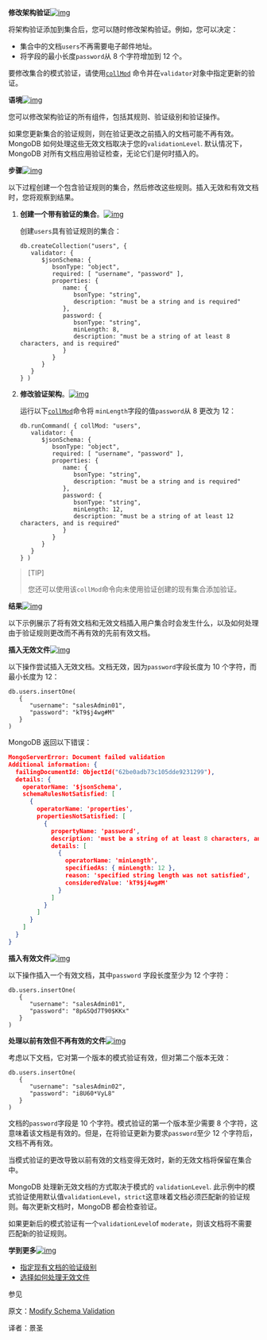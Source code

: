 **修改架构验证**[![img](https://www.mongodb.com/docs/manual/assets/link.svg)](https://www.mongodb.com/docs/manual/core/schema-validation/update-schema-validation/#modify-schema-validation)

将架构验证添加到集合后，您可以随时修改架构验证。例如，您可以决定：

- 集合中的文档`users`不再需要电子邮件地址。
- 将字段的最小长度`password`从 8 个字符增加到 12 个。

要修改集合的模式验证，请使用[`collMod`](https://www.mongodb.com/docs/manual/reference/command/collMod/#mongodb-dbcommand-dbcmd.collMod) 命令并在`validator`对象中指定更新的验证。

**语境**[![img](https://www.mongodb.com/docs/manual/assets/link.svg)](https://www.mongodb.com/docs/manual/core/schema-validation/update-schema-validation/#context)

您可以修改架构验证的所有组件，包括其规则、验证级别和验证操作。

如果您更新集合的验证规则，则在验证更改之前插入的文档可能不再有效。MongoDB 如何处理这些无效文档取决于您的`validationLevel`. 默认情况下，MongoDB 对所有文档应用验证检查，无论它们是何时插入的。

**步骤**[![img](https://www.mongodb.com/docs/manual/assets/link.svg)](https://www.mongodb.com/docs/manual/core/schema-validation/update-schema-validation/#steps)

以下过程创建一个包含验证规则的集合，然后修改这些规则。插入无效和有效文档时，您将观察到结果。

1. **创建一个带有验证的集合**。[![img](https://www.mongodb.com/docs/manual/assets/link.svg)](https://www.mongodb.com/docs/manual/core/schema-validation/update-schema-validation/#create-a-collection-with-validation.)

   创建`users`具有验证规则的集合：

   ```shell
   db.createCollection("users", {
      validator: {
         $jsonSchema: {
            bsonType: "object",
            required: [ "username", "password" ],
            properties: {
               name: {
                  bsonType: "string",
                  description: "must be a string and is required"
               },
               password: {
                  bsonType: "string",
                  minLength: 8,
                  description: "must be a string of at least 8 characters, and is required"
               }
            }
         }
      }
   } )
   ```

2. **修改验证架构**。[![img](https://www.mongodb.com/docs/manual/assets/link.svg)](https://www.mongodb.com/docs/manual/core/schema-validation/update-schema-validation/#modify-the-validation-schema.)

   运行以下[`collMod`](https://www.mongodb.com/docs/manual/reference/command/collMod/#mongodb-dbcommand-dbcmd.collMod)命令将 `minLength`字段的值`password`从 8 更改为 12：

   ```shell
   db.runCommand( { collMod: "users",
      validator: {
         $jsonSchema: {
            bsonType: "object",
            required: [ "username", "password" ],
            properties: {
               name: {
                  bsonType: "string",
                  description: "must be a string and is required"
               },
               password: {
                  bsonType: "string",
                  minLength: 12,
                  description: "must be a string of at least 12 characters, and is required"
               }
            }
         }
      }
   } )
   ```

>[TIP]
>
>您还可以使用该`collMod`命令向未使用验证创建的现有集合添加验证。

**结果**[![img](https://www.mongodb.com/docs/manual/assets/link.svg)](https://www.mongodb.com/docs/manual/core/schema-validation/update-schema-validation/#results)

以下示例展示了将有效文档和无效文档插入用户集合时会发生什么，以及如何处理由于验证规则更改而不再有效的先前有效文档。

**插入无效文件**[![img](https://www.mongodb.com/docs/manual/assets/link.svg)](https://www.mongodb.com/docs/manual/core/schema-validation/update-schema-validation/#insert-an-invalid-document)

以下操作尝试插入无效文档。文档无效，因为`password`字段长度为 10 个字符，而最小长度为 12：

```shell
db.users.insertOne(
   {
      "username": "salesAdmin01",
      "password": "kT9$j4wg#M"
   }
)
```

MongoDB 返回以下错误：

```json
MongoServerError: Document failed validation
Additional information: {
  failingDocumentId: ObjectId("62be0adb73c105dde9231299"),
  details: {
    operatorName: '$jsonSchema',
    schemaRulesNotSatisfied: [
      {
        operatorName: 'properties',
        propertiesNotSatisfied: [
          {
            propertyName: 'password',
            description: 'must be a string of at least 8 characters, and is required',
            details: [
              {
                operatorName: 'minLength',
                specifiedAs: { minLength: 12 },
                reason: 'specified string length was not satisfied',
                consideredValue: 'kT9$j4wg#M'
              }
            ]
          }
        ]
      }
    ]
  }
}
```

**插入有效文件**[![img](https://www.mongodb.com/docs/manual/assets/link.svg)](https://www.mongodb.com/docs/manual/core/schema-validation/update-schema-validation/#insert-a-valid-document)

以下操作插入一个有效文档，其中`password` 字段长度至少为 12 个字符：

```shell
db.users.insertOne(
   {
      "username": "salesAdmin01",
      "password": "8p&SQd7T90$KKx"
   }
)
```

**处理以前有效但不再有效的文件**[![img](https://www.mongodb.com/docs/manual/assets/link.svg)](https://www.mongodb.com/docs/manual/core/schema-validation/update-schema-validation/#handle-a-previously-valid-document-that-is-no-longer-valid)

考虑以下文档，它对第一个版本的模式验证有效，但对第二个版本无效：

```shell
db.users.insertOne(
   {
      "username": "salesAdmin02",
      "password": "i8U60*VyL8"
   }
)
```

文档的`password`字段是 10 个字符。模式验证的第一个版本至少需要 8 个字符，这意味着该文档是有效的。但是，在将验证更新为要求`password`至少 12 个字符后，文档不再有效。

当模式验证的更改导致以前有效的文档变得无效时，新的无效文档将保留在集合中。

MongoDB 处理新无效文档的方式取决于模式的 `validationLevel`. 此示例中的模式验证使用默认值`validationLevel`，`strict`这意味着文档必须匹配新的验证规则。每次更新文档时，MongoDB 都会检查验证。

如果更新后的模式验证有一个`validationLevel`of `moderate`，则该文档将不需要匹配新的验证规则。

**学到更多**[![img](https://www.mongodb.com/docs/manual/assets/link.svg)](https://www.mongodb.com/docs/manual/core/schema-validation/update-schema-validation/#learn-more)

- [指定现有文档的验证级别](https://www.mongodb.com/docs/manual/core/schema-validation/specify-validation-level/#std-label-schema-specify-validation-level)
- [选择如何处理无效文件](https://www.mongodb.com/docs/manual/core/schema-validation/handle-invalid-documents/#std-label-schema-validation-handle-invalid-docs)

参见

原文：[Modify Schema Validation](https://www.mongodb.com/docs/manual/core/schema-validation/update-schema-validation/)

译者：景圣